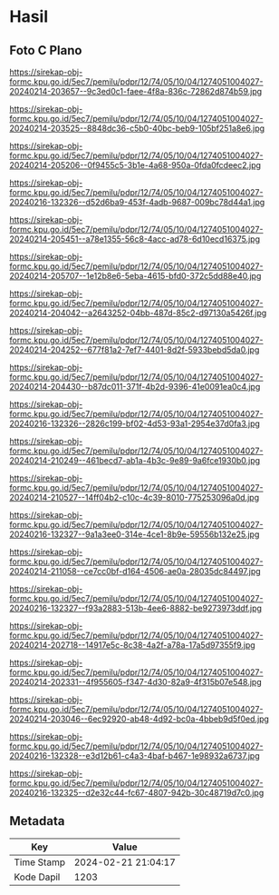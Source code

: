 # Hasil

## Foto C Plano

https://sirekap-obj-formc.kpu.go.id/5ec7/pemilu/pdpr/12/74/05/10/04/1274051004027-20240214-203657--9c3ed0c1-faee-4f8a-836c-72862d874b59.jpg

https://sirekap-obj-formc.kpu.go.id/5ec7/pemilu/pdpr/12/74/05/10/04/1274051004027-20240214-203525--8848dc36-c5b0-40bc-beb9-105bf251a8e6.jpg

https://sirekap-obj-formc.kpu.go.id/5ec7/pemilu/pdpr/12/74/05/10/04/1274051004027-20240214-205206--0f9455c5-3b1e-4a68-950a-0fda0fcdeec2.jpg

https://sirekap-obj-formc.kpu.go.id/5ec7/pemilu/pdpr/12/74/05/10/04/1274051004027-20240216-132326--d52d6ba9-453f-4adb-9687-009bc78d44a1.jpg

https://sirekap-obj-formc.kpu.go.id/5ec7/pemilu/pdpr/12/74/05/10/04/1274051004027-20240214-205451--a78e1355-56c8-4acc-ad78-6d10ecd16375.jpg

https://sirekap-obj-formc.kpu.go.id/5ec7/pemilu/pdpr/12/74/05/10/04/1274051004027-20240214-205707--1e12b8e6-5eba-4615-bfd0-372c5dd88e40.jpg

https://sirekap-obj-formc.kpu.go.id/5ec7/pemilu/pdpr/12/74/05/10/04/1274051004027-20240214-204042--a2643252-04bb-487d-85c2-d97130a5426f.jpg

https://sirekap-obj-formc.kpu.go.id/5ec7/pemilu/pdpr/12/74/05/10/04/1274051004027-20240214-204252--677f81a2-7ef7-4401-8d2f-5933bebd5da0.jpg

https://sirekap-obj-formc.kpu.go.id/5ec7/pemilu/pdpr/12/74/05/10/04/1274051004027-20240214-204430--b87dc011-371f-4b2d-9396-41e0091ea0c4.jpg

https://sirekap-obj-formc.kpu.go.id/5ec7/pemilu/pdpr/12/74/05/10/04/1274051004027-20240216-132326--2826c199-bf02-4d53-93a1-2954e37d0fa3.jpg

https://sirekap-obj-formc.kpu.go.id/5ec7/pemilu/pdpr/12/74/05/10/04/1274051004027-20240214-210249--461becd7-ab1a-4b3c-9e89-9a6fce1930b0.jpg

https://sirekap-obj-formc.kpu.go.id/5ec7/pemilu/pdpr/12/74/05/10/04/1274051004027-20240214-210527--14ff04b2-c10c-4c39-8010-775253096a0d.jpg

https://sirekap-obj-formc.kpu.go.id/5ec7/pemilu/pdpr/12/74/05/10/04/1274051004027-20240216-132327--9a1a3ee0-314e-4ce1-8b9e-59556b132e25.jpg

https://sirekap-obj-formc.kpu.go.id/5ec7/pemilu/pdpr/12/74/05/10/04/1274051004027-20240214-211058--ce7cc0bf-d164-4506-ae0a-28035dc84497.jpg

https://sirekap-obj-formc.kpu.go.id/5ec7/pemilu/pdpr/12/74/05/10/04/1274051004027-20240216-132327--f93a2883-513b-4ee6-8882-be9273973ddf.jpg

https://sirekap-obj-formc.kpu.go.id/5ec7/pemilu/pdpr/12/74/05/10/04/1274051004027-20240214-202718--14917e5c-8c38-4a2f-a78a-17a5d97355f9.jpg

https://sirekap-obj-formc.kpu.go.id/5ec7/pemilu/pdpr/12/74/05/10/04/1274051004027-20240214-202331--4f955605-f347-4d30-82a9-4f315b07e548.jpg

https://sirekap-obj-formc.kpu.go.id/5ec7/pemilu/pdpr/12/74/05/10/04/1274051004027-20240214-203046--6ec92920-ab48-4d92-bc0a-4bbeb9d5f0ed.jpg

https://sirekap-obj-formc.kpu.go.id/5ec7/pemilu/pdpr/12/74/05/10/04/1274051004027-20240216-132328--e3d12b61-c4a3-4baf-b467-1e98932a6737.jpg

https://sirekap-obj-formc.kpu.go.id/5ec7/pemilu/pdpr/12/74/05/10/04/1274051004027-20240216-132325--d2e32c44-fc67-4807-942b-30c48719d7c0.jpg


## Metadata

| Key        | Value               |
| ---------- | ------------------- |
| Time Stamp | 2024-02-21 21:04:17 |
| Kode Dapil | 1203                |



